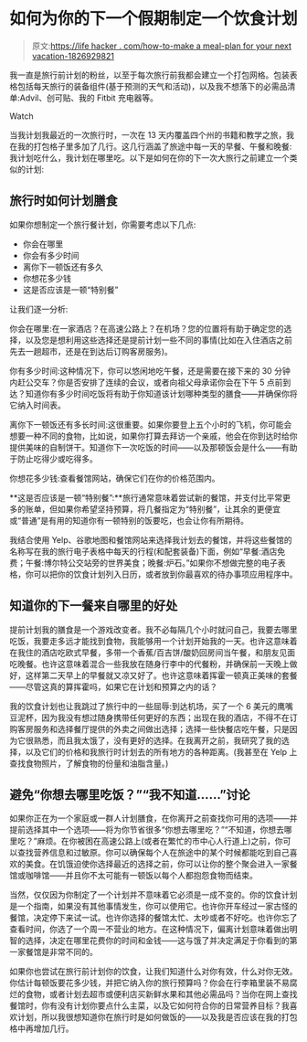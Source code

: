 # 如何为你的下一个假期制定一个饮食计划

> 原文:[https://life hacker . com/how-to-make a meal-plan for your next vacation-1826929821](https://lifehacker.com/how-to-make-a-meal-plan-for-your-next-vacation-1826929821)

我一直是旅行前计划的粉丝，以至于每次旅行前我都会建立一个打包网格。包装表格包括每天旅行的装备组件(基于预测的天气和活动)，以及我不想落下的必需品清单:Advil、创可贴、我的 Fitbit 充电器等。

Watch

当我计划我最近的一次旅行时，一次在 13 天内覆盖四个州的书籍和教学之旅，我在我的打包格子里多加了几行。这几行涵盖了旅途中每一天的早餐、午餐和晚餐:我计划吃什么，我计划在哪里吃。以下是如何在你的下一次大旅行之前建立一个类似的计划:

## 旅行时如何计划膳食

如果你想制定一个旅行餐计划，你需要考虑以下几点:

*   你会在哪里
*   你会有多少时间
*   离你下一顿饭还有多久
*   你想花多少钱
*   这是否应该是一顿“特别餐”

让我们逐一分析:

你会在哪里:在一家酒店？在高速公路上？在机场？您的位置将有助于确定您的选择，以及您是想利用这些选择还是提前计划一些不同的事情(比如在入住酒店之前先去一趟超市，还是在到达后订购客房服务)。

你有多少时间:这种情况下，你可以悠闲地吃午餐，还是需要在接下来的 30 分钟内赶公交车？你是否安排了连续的会议，或者向祖父母承诺你会在下午 5 点前到达？知道你有多少时间吃饭将有助于你知道该计划哪种类型的膳食——并确保你将它纳入时间表。

离你下一顿饭还有多长时间:这很重要。如果你要登上五个小时的飞机，你可能会想要一种不同的食物，比如说，如果你打算去拜访一个亲戚，他会在你到达时给你提供美味的自制饼干。知道你下一次吃饭的时间——以及那顿饭会是什么——有助于防止吃得少或吃得多。

你想花多少钱:查看餐馆网站，确保它们在你的价格范围内。

**这是否应该是一顿“特别餐”:**旅行通常意味着尝试新的餐馆，并支付比平常更多的账单，但如果你希望坚持预算，将几餐指定为“特别餐”，让其余的更便宜或“普通”是有用的知道你有一顿特别的饭要吃，也会让你有所期待。

我结合使用 Yelp、谷歌地图和餐馆网站来选择我计划去的餐馆，并将这些餐馆的名称写在我的旅行电子表格中每天的行程(和配套装备)下面，例如“早餐:酒店免费；午餐:博尔特公交站旁的世界美食；晚餐:炉石。”如果你不想做完整的电子表格，你可以把你的饮食计划列入日历，或者放到你最喜欢的待办事项应用程序中。

## 知道你的下一餐来自哪里的好处

提前计划我的膳食是一个游戏改变者。我不必每隔几个小时就问自己，我要去哪里吃饭，我要走多远才能找到食物，我能够用一个计划开始我的一天。也许这意味着在我住的酒店吃欧式早餐，多带一个香蕉/百吉饼/酸奶回房间当午餐，和朋友见面吃晚餐。也许这意味着混合一些我放在随身行李中的代餐粉，并确保前一天晚上做好，这样第二天早上的早餐就又凉又好了。也许这意味着挥霍一顿真正美味的套餐——尽管这真的算挥霍吗，如果它在计划和预算之内的话？

我的饮食计划也让我跳过了旅行中的一些屈辱:到达机场，买了一个 6 美元的鹰嘴豆泥杯，因为我没有想过随身携带任何更好的东西；出现在我的酒店，不得不在订购客房服务和选择餐厅提供的外卖之间做出选择；选择一些快餐店吃午餐，只是因为它很熟悉，而且我太饿了，没有更好的选择。在我离开之前，我研究了我的选择，以及它们的价格和我旅行时计划去的所有地方的各种距离。(我甚至在 Yelp 上查找食物照片，了解食物的份量和油脂含量。)

## 避免“你想去哪里吃饭？”“我不知道……”讨论

如果你正在为一个家庭或一群人计划膳食，在你离开之前查找你可用的选项——并提前选择其中一个选项——将为你节省很多“你想去哪里吃？”“不知道，你想去哪里吃？”麻烦。在你被困在高速公路上(或者在繁忙的市中心人行道上)之前，你可以查找营养信息和过敏原。你可以确保每个人在旅途中的某个时候都能吃到自己喜欢的美食。在饥饿迫使你选择最近的选择之前，你可以让你的整个聚会进入一家餐馆或咖啡馆——并且你不太可能有一顿饭以每个人都抱怨食物而结束。

当然，仅仅因为你制定了一个计划并不意味着它必须是一成不变的。你的饮食计划是一个指南，如果没有其他事情发生，你可以使用它。也许你开车经过一家古怪的餐馆，决定停下来试一试。也许你选择的餐馆太忙、太吵或者不好吃。也许你忘了查看时间，你选了一个周一不营业的地方。在这种情况下，偏离计划意味着做出明智的选择，决定在哪里花费你的时间和金钱——这与饿了并决定满足于你看到的第一家餐馆是非常不同的。

如果你也尝试在旅行前计划你的饮食，让我们知道什么对你有效，什么对你无效。你估计每顿饭要花多少钱，并把它纳入你的旅行预算吗？你会在行李箱里装不易腐烂的食物，或者计划去超市或便利店买新鲜水果和其他必需品吗？当你在网上查找餐馆时，你有没有计划你要点什么主菜，以及它如何符合你的日常营养目标？我喜欢计划，所以我很想知道你在旅行时是如何做饭的——以及我是否应该在我的打包格中再增加几行。